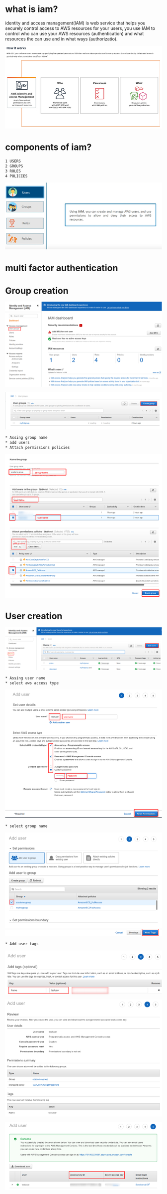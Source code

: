 # what is iam?

identity and access management(IAM) is web service that helps you securely control access to AWS resources for your users, you use IAM to control who can use
your AWS resources (authentication) and what resources the can use and in what ways (authorizatio).

![](image/IAM.png)

# components of iam?

```
1 USERS
2 GROUPS
3 ROLES
4 POLICIES
```

![](image/IAM03.png)

# multi factor authentication

# Group creation

![](image/create-group.png)

![](image/creat-group01.png)

```
* Assing group name
* add users
* Attach permissions policies

```

![](image/create-group02.png)

# User creation

![](image/user01.png)

```
* Assing user name
* select aws access type
```

![](image/user-add.png)

```
* select group name

```

![](image/user-add-group.png)

```
* Add user tags
```

![](image/user-tag.png)

![](image/user-add-review.png)

![](image/user-complete.png)
